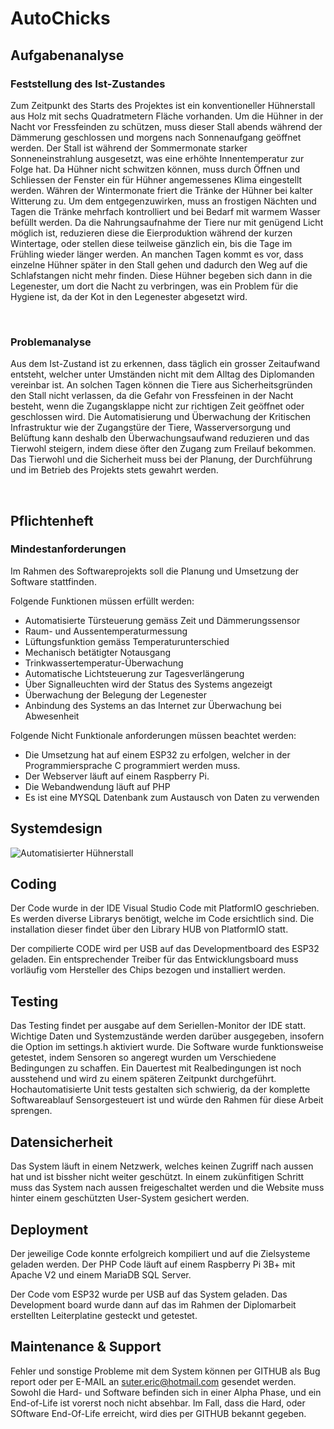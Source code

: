 # AutoChicks

##	Aufgabenanalyse
### Feststellung des Ist-Zustandes
Zum Zeitpunkt des Starts des Projektes ist ein konventioneller Hühnerstall aus Holz mit sechs Quadratmetern Fläche vorhanden. Um die Hühner in der Nacht vor Fressfeinden zu schützen, muss dieser Stall abends während der Dämmerung geschlossen und morgens nach Sonnenaufgang geöffnet werden. 
Der Stall ist während der Sommermonate starker Sonneneinstrahlung ausgesetzt, was eine erhöhte Innentemperatur zur Folge hat. Da Hühner nicht schwitzen können, muss durch Öffnen und Schliessen der Fenster ein für Hühner angemessenes Klima eingestellt werden.
Währen der Wintermonate friert die Tränke der Hühner bei kalter Witterung zu. Um dem entgegenzuwirken, muss an frostigen Nächten und Tagen die Tränke mehrfach kontrolliert und bei Bedarf mit warmem Wasser befüllt werden. 
Da die Nahrungsaufnahme der Tiere nur mit genügend Licht möglich ist, reduzieren diese die Eierproduktion während der kurzen Wintertage, oder stellen diese teilweise gänzlich ein, bis die Tage im Frühling wieder länger werden.
An manchen Tagen kommt es vor, dass einzelne Hühner später in den Stall gehen und dadurch den Weg auf die Schlafstangen nicht mehr finden. Diese Hühner begeben sich dann in die Legenester, um dort die Nacht zu verbringen, was ein Problem für die Hygiene ist, da der Kot in den Legenester abgesetzt wird. 

 
###	Problemanalyse
Aus dem Ist-Zustand ist zu erkennen, dass täglich ein grosser Zeitaufwand entsteht, welcher unter Umständen nicht mit dem Alltag des Diplomanden vereinbar ist. An solchen Tagen können die Tiere aus Sicherheitsgründen den Stall nicht verlassen, da die Gefahr von Fressfeinen in der Nacht besteht, wenn die Zugangsklappe nicht zur richtigen Zeit geöffnet oder geschlossen wird.
Die Automatisierung und Überwachung der Kritischen Infrastruktur wie der Zugangstüre der Tiere, Wasserversorgung und Belüftung kann deshalb den Überwachungsaufwand reduzieren und das Tierwohl steigern, indem diese öfter den Zugang zum Freilauf bekommen. 
Das Tierwohl und die Sicherheit muss bei der Planung, der Durchführung und im Betrieb des Projekts stets gewahrt werden. 

 
##	Pflichtenheft
###	Mindestanforderungen
Im Rahmen des Softwareprojekts soll die Planung und Umsetzung der Software stattfinden. 

Folgende Funktionen müssen erfüllt werden:
-	Automatisierte Türsteuerung gemäss Zeit und Dämmerungssensor
-	Raum- und Aussentemperaturmessung 
-	Lüftungsfunktion gemäss Temperaturunterschied
-	Mechanisch betätigter Notausgang
-	Trinkwassertemperatur-Überwachung
-	Automatische Lichtsteuerung zur Tagesverlängerung
-	Über Signalleuchten wird der Status des Systems angezeigt
-	Überwachung der Belegung der Legenester
-	Anbindung des Systems an das Internet zur Überwachung bei Abwesenheit

Folgende Nicht Funktionale anforderungen müssen beachtet werden:
-	Die Umsetzung hat auf einem ESP32 zu erfolgen, welcher in der Programmiersprache C programmiert werden muss.
-	Der Webserver läuft auf einem Raspberry Pi.
-	Die Webandwendung läuft auf PHP
-	Es ist eine MYSQL Datenbank zum Austausch von Daten zu verwenden

## Systemdesign

![Automatisierter Hühnerstall](https://github.com/bbz-hft-software-engineering/AutoChicks/assets/14927776/b4e02f21-7676-4a08-8ea4-4a9181ddceb4)


## Coding

Der Code wurde in der IDE Visual Studio Code mit PlatformIO geschrieben.
Es werden diverse Librarys benötigt, welche im Code ersichtlich sind. Die installation dieser findet über den Library HUB von PlatformIO statt.

Der compilierte CODE wird per USB auf das Developmentboard des ESP32 geladen. Ein entsprechender Treiber für das Entwicklungsboard muss vorläufig vom Hersteller des Chips bezogen und installiert werden.


## Testing

Das Testing findet per ausgabe auf dem Seriellen-Monitor der IDE statt. Wichtige Daten und Systemzustände werden darüber ausgegeben, insofern die Option im settings.h aktiviert wurde.
Die Software wurde funktionsweise getestet, indem Sensoren so angeregt wurden um Verschiedene Bedingungen zu schaffen. Ein Dauertest mit Realbedingungen ist noch ausstehend und wird zu einem späteren Zeitpunkt durchgeführt.
Hochautomatisierte Unit tests gestalten sich schwierig, da der komplette Softwareablauf Sensorgesteuert ist und würde den Rahmen für diese Arbeit sprengen.

## Datensicherheit

Das System läuft in einem Netzwerk, welches keinen Zugriff nach aussen hat und ist bissher nicht weiter geschützt. In einem zukünfitigen Schritt muss das System nach aussen freigeschaltet werden und die Website muss hinter einem geschützten User-System gesichert werden.

## Deployment

Der jeweilige Code konnte erfolgreich kompiliert und auf die Zielsysteme geladen werden.
Der PHP Code läuft auf einem Raspberry Pi 3B+ mit Apache V2 und einem MariaDB SQL Server.

Der Code vom ESP32 wurde per USB auf das System geladen. Das Development board wurde dann auf das im Rahmen der Diplomarbeit erstellten Leiterplatine gesteckt und getestet.

## Maintenance & Support

Fehler und sonstige Probleme mit dem System können per GITHUB als Bug report oder per E-MAIL an suter.eric@hotmail.com gesendet werden.
Sowohl die Hard- und Software befinden sich in einer Alpha Phase, und ein End-of-Life ist vorerst noch nicht absehbar. Im Fall, dass die Hard, oder SOftware End-Of-Life erreicht, wird dies per GITHUB bekannt gegeben.


